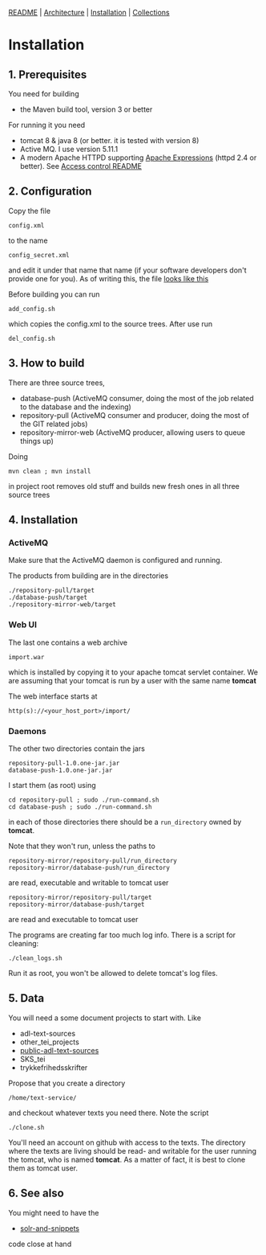 
[README](README.md) | [Architecture](ARCHITECTURE.md) | [Installation](INSTALL.md) | [Collections](./collections/README.md)

# Installation

## 1. Prerequisites

You need for building

* the Maven build tool, version 3 or better

For running it you need

* tomcat 8 & java 8 (or better. it is tested with version 8)
* Active MQ. I use version 5.11.1
* A modern Apache HTTPD supporting [Apache Expressions](https://httpd.apache.org/docs/2.4/expr.html) (httpd 2.4 or better). See [Access control README](htaccess/README.md)

## 2. Configuration

Copy the file

```
config.xml
```

to the name

```
config_secret.xml
```

and edit it under that name that name (if your software developers don't provide one for you). As of writing this, the file [looks like this](CONFIG.md)

Before building you can run 

```add_config.sh```

which copies the config.xml to the source trees. After use run 

```del_config.sh```

## 3. How to build

There are three source trees,

* database-push (ActiveMQ consumer, doing the most of the job related to the database and the indexing)
* repository-pull (ActiveMQ consumer and producer, doing the most of the GIT related jobs)
* repository-mirror-web (ActiveMQ producer, allowing users to queue things up)

Doing

```
mvn clean ; mvn install
```

in project root removes old stuff and builds new fresh ones in all three source trees

## 4. Installation

### ActiveMQ

Make sure that the ActiveMQ daemon is configured and running. 

The products from building are in the directories

```
./repository-pull/target
./database-push/target
./repository-mirror-web/target
```

### Web UI

The last one contains a web archive

```
import.war
```

which is installed by copying it to your apache tomcat servlet
container. We are assuming that your tomcat is run by a user with the
same name __tomcat__

The web interface starts at 

```
http(s)://<your_host_port>/import/
```

### Daemons

The other two directories contain the jars

```
repository-pull-1.0.one-jar.jar
database-push-1.0.one-jar.jar
```

I start them (as root) using

```
cd repository-pull ; sudo ./run-command.sh
cd database-push ; sudo ./run-command.sh 
```

in each of those directories there should be a ```run_directory```
owned by __tomcat__.

Note that they won't run, unless the paths to 

```
repository-mirror/repository-pull/run_directory
repository-mirror/database-push/run_directory
```
are read, executable and writable to tomcat user

```
repository-mirror/repository-pull/target
repository-mirror/database-push/target
```
are read and executable to tomcat user

The programs are creating far too much log info. There is a script for cleaning:

```
./clean_logs.sh
```

Run it as root, you won't be allowed to delete tomcat's log files.

## 5.  Data

You will need a some document projects to start with. Like

* adl-text-sources
* other_tei_projects
* [public-adl-text-sources](https://github.com/Det-Kongelige-Bibliotek/public-adl-text-sources)
* SKS_tei
* trykkefrihedsskrifter

Propose that you create a directory

```
/home/text-service/
```

and checkout whatever texts you need there. Note the script

```
./clone.sh
```

You'll need an account on github with access to the texts. The
directory where the texts are living should be read- and writable for
the user running the tomcat, who is named __tomcat__. As a matter of
fact, it is best to clone them as tomcat user.

## 6. See also

You might need to have the 

* [solr-and-snippets](https://github.com/Det-Kongelige-Bibliotek/solr-and-snippets)

code close at hand
